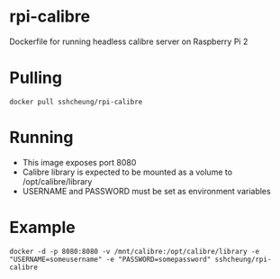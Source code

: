 # rpi-calibre
Dockerfile for running headless calibre server on Raspberry Pi 2

Pulling
=======
```docker pull sshcheung/rpi-calibre```

Running
=======

* This image exposes port 8080
* Calibre library is expected to be mounted as a volume to /opt/calibre/library
* USERNAME and PASSWORD must be set as environment variables

Example
=======

```docker -d -p 8080:8080 -v /mnt/calibre:/opt/calibre/library -e "USERNAME=someusername" -e "PASSWORD=somepassword" sshcheung/rpi-calibre```

